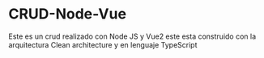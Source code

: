 # CRUD-Node-Vue
Este es un crud realizado con Node JS y Vue2 este esta construido con la arquitectura Clean architecture  y en lenguaje TypeScript
